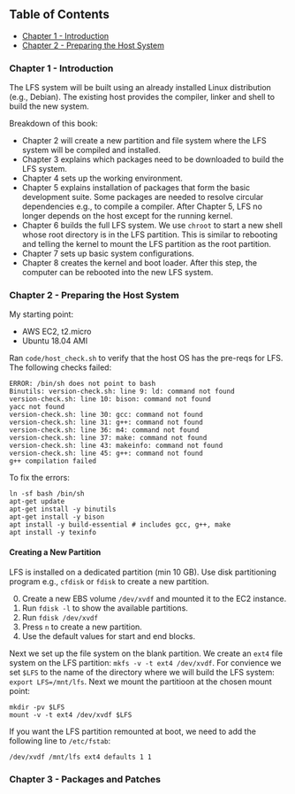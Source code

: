 ## Table of Contents
- [Chapter 1 - Introduction](#Chapter-1---Introduction)
- [Chapter 2 - Preparing the Host System](#Chapter-2----Preparing-the-Host-System)

### Chapter 1 - Introduction

The LFS system will be built using an already installed Linux distribution (e.g., Debian). The existing host provides the compiler, linker and shell to build the new system.

Breakdown of this book:
- Chapter 2 will create a new partition and file system where the LFS system will be compiled and installed.
- Chapter 3 explains which packages need to be downloaded to build the LFS system.
- Chapter 4 sets up the working environment.
- Chapter 5 explains installation of packages that form the basic development suite. Some packages are needed to resolve circular dependencies e.g., to compile a compiler. After Chapter 5, LFS no longer depends on the host except for the running kernel.
- Chapter 6 builds the full LFS system. We use `chroot` to start a new shell whose root directory is in the LFS partition. This is similar to rebooting and telling the kernel to mount the LFS partition as the root partition.
- Chapter 7 sets up basic system configurations.
- Chapter 8 creates the kernel and boot loader. After this step, the computer can be rebooted into the new LFS system.

### Chapter 2 - Preparing the Host System

My starting point:
- AWS EC2, t2.micro
- Ubuntu 18.04 AMI

Ran `code/host_check.sh` to verify that the host OS has the pre-reqs for LFS. The following checks failed:

```
ERROR: /bin/sh does not point to bash
Binutils: version-check.sh: line 9: ld: command not found
version-check.sh: line 10: bison: command not found
yacc not found
version-check.sh: line 30: gcc: command not found
version-check.sh: line 31: g++: command not found
version-check.sh: line 36: m4: command not found
version-check.sh: line 37: make: command not found
version-check.sh: line 43: makeinfo: command not found
version-check.sh: line 45: g++: command not found
g++ compilation failed
```

To fix the errors:

```
ln -sf bash /bin/sh
apt-get update
apt-get install -y binutils
apt-get install -y bison
apt install -y build-essential # includes gcc, g++, make
apt install -y texinfo
```

#### Creating a New Partition

LFS is installed on a dedicated partition (min 10 GB). Use disk partitioning program e.g., `cfdisk` or `fdisk` to create a new partition.

0. Create a new EBS volume `/dev/xvdf` and mounted it to the EC2 instance.
1. Run `fdisk -l` to show the available partitions.
2. Run `fdisk /dev/xvdf`
3. Press `n` to create a new partition.
4. Use the default values for start and end blocks.

Next we set up the file system on the blank partition. We create an `ext4` file system on the LFS partition: `mkfs -v -t ext4 /dev/xvdf`. For convience we set `$LFS` to the name of the directory where we will build the LFS system: `export LFS=/mnt/lfs`. Next we mount the partitioon at the chosen mount point:

```
mkdir -pv $LFS
mount -v -t ext4 /dev/xvdf $LFS
```

If you want the LFS partition remounted at boot, we need to add the following line to `/etc/fstab`:

```
/dev/xvdf /mnt/lfs ext4 defaults 1 1
```

### Chapter 3 - Packages and Patches